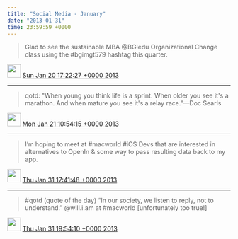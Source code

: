 ```yaml
---    
title: "Social Media - January"
date: "2013-01-31"
time: 23:59:59 +0000
---
```


> Glad to see the sustainable MBA @BGIedu Organizational Change class using the #bgimgt579 hashtag this quarter.

<img src="{{ site.url }}{{ site.baseurl }}/assets/images/media/tweet.ico" width="30" /> [Sun Jan 20 17:22:27 +0000 2013](https://twitter.com/ChristopherA/status/293045839855767552)

----

> qotd: "When young you think life is a sprint. When older you see it's a marathon. And when mature you see it's a relay race."—Doc Searls

<img src="{{ site.url }}{{ site.baseurl }}/assets/images/media/tweet.ico" width="30" /> [Mon Jan 21 10:54:15 +0000 2013](https://twitter.com/ChristopherA/status/293310533963227137)

----

> I’m hoping to meet at #macworld #iOS Devs that are interested in alternatives to OpenIn &amp; some way to pass resulting data back to my app.

<img src="{{ site.url }}{{ site.baseurl }}/assets/images/media/tweet.ico" width="30" /> [Thu Jan 31 17:41:48 +0000 2013](https://twitter.com/ChristopherA/status/297036974450155520)

----

> #qotd (quote of the day) “In our society, we listen to reply, not to understand.” @will.i.am at #macworld [unfortunately too true!]

<img src="{{ site.url }}{{ site.baseurl }}/assets/images/media/tweet.ico" width="30" /> [Thu Jan 31 19:54:10 +0000 2013](https://twitter.com/ChristopherA/status/297070285746761729)